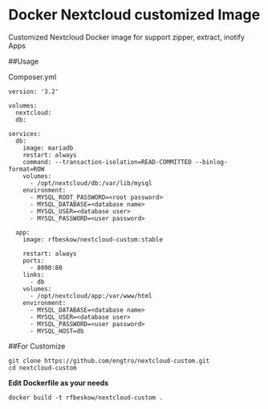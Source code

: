 # Docker Nextcloud customized Image

Customized Nextcloud Docker image for support zipper, extract, inotify Apps

##Usage

Composer.yml
```
version: '3.2'

volumes:
  nextcloud:
  db:

services:
  db:
    image: mariadb
    restart: always
    command: --transaction-isolation=READ-COMMITTED --binlog-format=ROW
    volumes:
      - /opt/nextcloud/db:/var/lib/mysql
    environment:
      - MYSQL_ROOT_PASSWORD=<root password>
      - MYSQL_DATABASE=<database name>
      - MYSQL_USER=<database user>
      - MYSQL_PASSWORD=<user password>

  app:
    image: rfbeskow/nextcloud-custom:stable

    restart: always
    ports:
      - 8090:80
    links:
      - db
    volumes:
      - /opt/nextcloud/app:/var/www/html
    environment:
      - MYSQL_DATABASE=<database name>
      - MYSQL_USER=<database user>
      - MYSQL_PASSWORD=<user password>
      - MYSQL_HOST=db  
```

##For Customize
```
git clone https://github.com/engtro/nextcloud-custom.git
cd nextcloud-custom
```
**Edit Dockerfile as your needs**
```
docker build -t rfbeskow/nextcloud-custom .
```